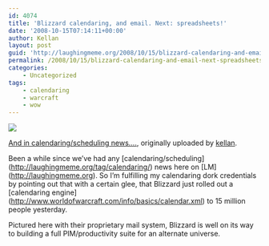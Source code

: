 ```yaml
---
id: 4074
title: 'Blizzard calendaring, and email. Next: spreadsheets!'
date: '2008-10-15T07:14:11+00:00'
author: Kellan
layout: post
guid: 'http://laughingmeme.org/2008/10/15/blizzard-calendaring-and-email-next-spreadsheets/'
permalink: /2008/10/15/blizzard-calendaring-and-email-next-spreadsheets/
categories:
    - Uncategorized
tags:
    - calendaring
    - warcraft
    - wow
---
```


[![](http://farm4.static.flickr.com/3246/2943786557_89bce71b5f.jpg)](http://www.flickr.com/photos/kellan/2943786557/ "photo sharing")

<span class="flickr-caption">[And in calendaring/scheduling news….](http://www.flickr.com/photos/kellan/2943786557/), originally uploaded by [kellan](http://www.flickr.com/people/kellan/).</span>

Been a while since we’ve had any \[calendaring/scheduling\](http://laughingmeme.org/tag/calendaring/) news here on \[LM\](http://laughingmeme.org). So I’m fulfilling my calendaring dork credentials by pointing out that with a certain glee, that Blizzard just rolled out a \[calendaring engine\](http://www.worldofwarcraft.com/info/basics/calendar.xml) to 15 million people yesterday.

Pictured here with their proprietary mail system, Blizzard is well on its way to building a full PIM/productivity suite for an alternate universe.